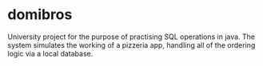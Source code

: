 # domibros

University project for the purpose of practising SQL operations in java. The system simulates the working of a pizzeria app, handling all of the ordering logic via a local database.
